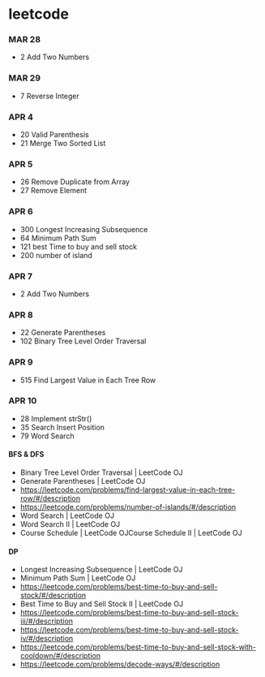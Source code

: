 # leetcode
### MAR 28
* 2 Add Two Numbers

### MAR 29
* 7 Reverse Integer

### APR 4
* 20 Valid Parenthesis
* 21 Merge Two Sorted List

### APR 5
* 26 Remove Duplicate from Array
* 27 Remove Element

### APR 6
* 300 Longest Increasing Subsequence
* 64 Minimum Path Sum
* 121 best Time to buy and sell stock
* 200 number of island

###  APR 7
* 2 Add Two Numbers

### APR 8
* 22 Generate Parentheses
* 102 Binary Tree Level Order Traversal

### APR 9
* 515 Find Largest Value in Each Tree Row

### APR 10
* 28 Implement strStr()
* 35 Search Insert Position
* 79 Word Search

#### BFS & DFS
* Binary Tree Level Order Traversal | LeetCode OJ
* Generate Parentheses | LeetCode OJ
* https://leetcode.com/problems/find-largest-value-in-each-tree-row/#/description
* https://leetcode.com/problems/number-of-islands/#/description
* Word Search | LeetCode OJ
* Word Search II | LeetCode OJ
* Course Schedule | LeetCode OJCourse Schedule II | LeetCode OJ

#### DP
* Longest Increasing Subsequence | LeetCode OJ
* Minimum Path Sum | LeetCode OJ
* https://leetcode.com/problems/best-time-to-buy-and-sell-stock/#/description
* Best Time to Buy and Sell Stock II | LeetCode OJ
* https://leetcode.com/problems/best-time-to-buy-and-sell-stock-iii/#/description
* https://leetcode.com/problems/best-time-to-buy-and-sell-stock-iv/#/description
* https://leetcode.com/problems/best-time-to-buy-and-sell-stock-with-cooldown/#/description
* https://leetcode.com/problems/decode-ways/#/description
